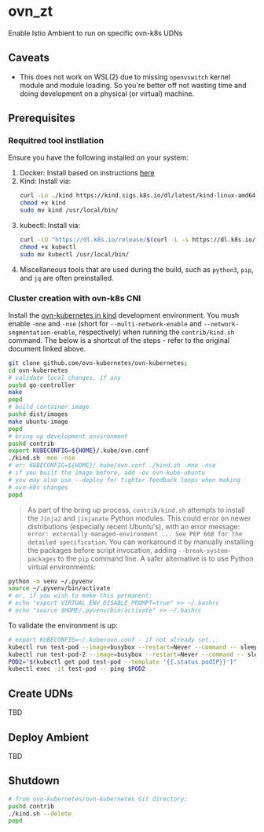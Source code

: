 # ovn_zt

Enable Istio Ambient to run on specific ovn-k8s UDNs

## Caveats

- This does not work on WSL(2) due to missing `openvswitch` kernel module
 and module loading. So you're better off not wasting time and doing
 development on a physical (or virtual) machine.

## Prerequisites

### Requitred tool instllation
Ensure you have the following installed on your system:

1. Docker: Install based on instructions [here](https://docs.docker.com/engine/install/)
1. Kind: Install via:
    ```sh
    curl -Lo ./kind https://kind.sigs.k8s.io/dl/latest/kind-linux-amd64
    chmod +x kind
    sudo mv kind /usr/local/bin/
    ```
1. kubectl: Install via:
    ```bash
    curl -LO "https://dl.k8s.io/release/$(curl -L -s https://dl.k8s.io/release/stable.txt)/bin/linux/amd64/kubectl"
    chmod +x kubectl
    sudo mv kubectl /usr/local/bin/
    ```
1. Miscellaneous tools that are used during the build, such as `python3`, 
   `pip`, and `jq` are often preinstalled.  

### Cluster creation with ovn-k8s CNI

Install the [ovn-kubernetes in kind](https://ovn-kubernetes.io/installation/launching-ovn-kubernetes-on-kind/) development environment.
You mush enable `-mne` and `-nse` (short for `--multi-network-enable` and
`--network-segmentation-enable`, respectively) when running the
`contrib/kind.sh` command. The below is a shortcut of the steps - refer
to the original document linked above.

```sh
git clone github.com/ovn-kubernetes/ovn-kubernetes; 
cd ovn-kubernetes
# validate local changes, if any
pushd go-controller
make
popd
# build container image
pushd dist/images
make ubuntu-image
popd
# bring up development environment
pushd contrib
export KUBECONFIG=${HOME}/.kube/ovn.conf
./kind.sh -mne -nse
# or: KUBECONFIG=${HOME}/.kube/ovn.conf ./kind.sh -mne -nse
# if you built the image before, add -ov ovn-kube-ubuntu
# you may also use --deploy for tighter feedback loops when making
# ovn-k8s changes
popd
```

> As part of the bring up process, `contrib/kind.sh` attempts to install
 the `Jinja2` and `jinjanate` Python modules. This could error on newer
 distributions (especially recent Ubuntu's), with an error message:
 `error: externally-managed-environment ... See PEP 668 for the detailed specification`.
> You can workaround it by manually installing the packages before script
 invocation, adding `--break-system-packages` to the `pip` command line.
 A safer alternative is to use Python virtual environments:
 ```sh
python -m venv ~/.pyvenv
source ~/.pyvenv/bin/activate
# or, if you wish to make this permanent:
# echo "export VIRTUAL_ENV_DISABLE_PROMPT=true" >> ~/.bashrc
# echo "source $HOME/.pyvenv/bin/activate" >> ~/.bashrc
```

To validate the environment is up:

```sh
# export KUBECONFIG=~/.kube/ovn.conf - if not already set...
kubectl run test-pod --image=busybox --restart=Never --command -- sleep 3600
kubectl run test-pod-2 --image=busybox --restart=Never --command -- sleep 3600
POD2="$(kubectl get pod test-pod --template '{{.status.podIP}}')"
kubectl exec -it test-pod -- ping $POD2
```
## Create UDNs

TBD

## Deploy Ambient

TBD

## Shutdown

```sh
# from ovn-kubernetes/ovn-kubernetes Git directory:
pushd contrib
./kind.sh --delete
popd
```
